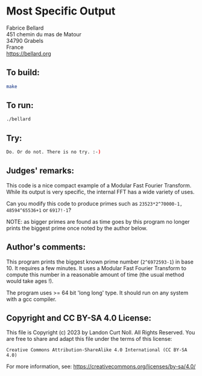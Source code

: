 # Most Specific Output

Fabrice Bellard  
451 chemin du mas de Matour  
34790 Grabels  
France  
<https://bellard.org>

## To build:

```sh
make
```

## To run:

```sh
./bellard
```

## Try:

```sh
Do. Or do not. There is no try. :-)
```

## Judges' remarks:

This code is a nice compact example of a Modular Fast Fourier Transform.  While
its output is very specific, the internal FFT has a wide variety of uses.

Can you modify this code to produce primes such as `23523*2^70000-1,
48594^65536+1` or `6917!-1`?

NOTE: as bigger primes are found as time goes by this program no longer prints
the biggest prime once noted by the author below.

## Author's comments:

This program prints the biggest known prime number (`2^6972593-1`)
in base 10. It requires a few minutes. It uses a Modular Fast
Fourier Transform to compute this number in a reasonable amount
of time (the usual method would take ages !).

The program uses >= 64 bit 'long long' type. It should run on any
system with a gcc compiler.

## Copyright and CC BY-SA 4.0 License:

This file is Copyright (c) 2023 by Landon Curt Noll.  All Rights Reserved.
You are free to share and adapt this file under the terms of this license:

    Creative Commons Attribution-ShareAlike 4.0 International (CC BY-SA 4.0)

For more information, see: https://creativecommons.org/licenses/by-sa/4.0/
